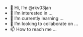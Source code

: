 - 👋 Hi, I’m @rkv03jan
- 👀 I’m interested in ...
- 🌱 I’m currently learning ...
- 💞️ I’m looking to collaborate on ...
- 📫 How to reach me ...

<!---
rkv03jan/rkv03jan is a ✨ special ✨ repository because its `README.md` (this file) appears on your GitHub profile.
You can click the Preview link to take a look at your changes.
--->
